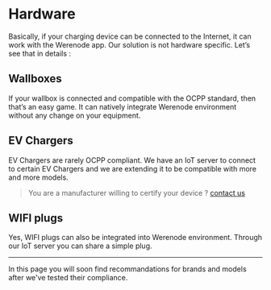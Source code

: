 <h1 
 style={{color: "var(--ifm-color-primary)"}}>
Hardware
</h1>

Basically, if your charging device can be connected to the Internet, it can work with the Werenode app. Our solution is not hardware specific. Let’s see that in details :

## Wallboxes
If your wallbox is connected and compatible with the OCPP standard, then that’s an easy game. It can natively integrate Werenode environment without any change on your equipment.

## EV Chargers
EV Chargers are rarely OCPP compliant. We have an IoT server to connect to certain EV Chargers and we are extending it to be compatible with more and more models.
> You are a manufacturer willing to certify your device ? [contact us](mailto:contact@werenode.com)

## WIFI plugs
Yes, WIFI plugs can also be integrated into Werenode environment. Through our IoT server you can share a simple plug.

___
In this page you will soon find recommandations for brands and models after we've tested their compliance.